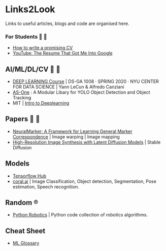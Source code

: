 # Links2Look
Links to useful articles, blogs and code are organised here.


### For Students :blue_book: :pencil:
* [How to write a promising CV](https://yuridevat.hashnode.dev/how-to-write-a-promising-cv)
* [YouTube: The Resume That Got Me Into Google](https://www.youtube.com/watch?v=5uhmS8nzxM4&ab_channel=PowerCouple)

## AI/ML/DL/CV :robot: :brain:
* [DEEP LEARNING Course](https://atcold.github.io/pytorch-Deep-Learning/) | DS-GA 1008 · SPRING 2020 · NYU CENTER FOR DATA SCIENCE | Yann LeCun & Alfredo Canziani
* [AS-One](https://github.com/augmentedstartups/AS-One) : A Modular Libary for YOLO Object Detection and Object Tracking
* MIT | [Intro to Deeplearning](http://introtodeeplearning.com/)

## Papers :scroll: :bookmark_tabs:
* [NeuralMarker: A Framework for Learning General Marker Correspondence](https://drinkingcoder.github.io/publication/neuralmarker/) | Image warping | Image mapping
* [High-Resolution Image Synthesis with Latent Diffusion Models](https://arxiv.org/abs/2112.10752) | Stable Diffusion

## Models
* [Tensorflow Hub](https://tfhub.dev/)
* [coral.ai](https://coral.ai/models/) | Image Classification, Object detection, Segmentation, Pose estimation, Speech recognition.

## Random :registered:
* [Python Robotics](https://github.com/AtsushiSakai/PythonRobotics) | Python code collection of robotics algorithms.

## Cheat Sheet
* [ML Glossary](https://ml-cheatsheet.readthedocs.io/en/latest/glossary.html)
